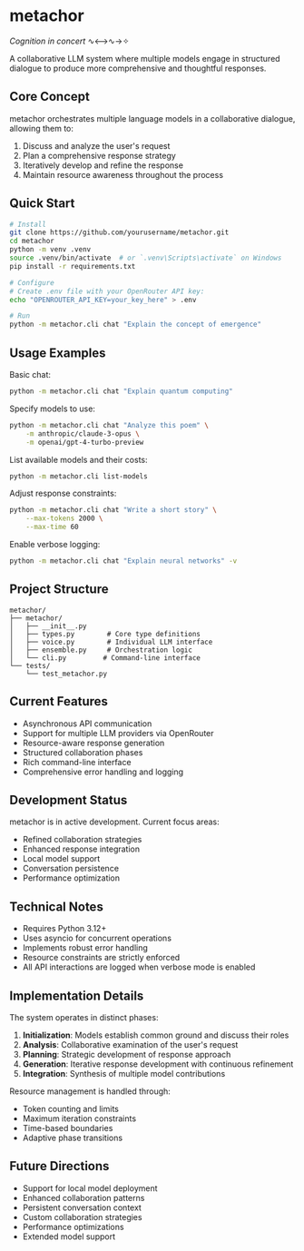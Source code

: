 # metachor
*Cognition in concert* ∿⟷∿→✧

A collaborative LLM system where multiple models engage in structured dialogue to produce more comprehensive and thoughtful responses.

## Core Concept
metachor orchestrates multiple language models in a collaborative dialogue, allowing them to:
1. Discuss and analyze the user's request
2. Plan a comprehensive response strategy
3. Iteratively develop and refine the response
4. Maintain resource awareness throughout the process

## Quick Start
```bash
# Install
git clone https://github.com/yourusername/metachor.git
cd metachor
python -m venv .venv
source .venv/bin/activate  # or `.venv\Scripts\activate` on Windows
pip install -r requirements.txt

# Configure
# Create .env file with your OpenRouter API key:
echo "OPENROUTER_API_KEY=your_key_here" > .env

# Run
python -m metachor.cli chat "Explain the concept of emergence"
```

## Usage Examples

Basic chat:
```bash
python -m metachor.cli chat "Explain quantum computing"
```

Specify models to use:
```bash
python -m metachor.cli chat "Analyze this poem" \
    -m anthropic/claude-3-opus \
    -m openai/gpt-4-turbo-preview
```

List available models and their costs:
```bash
python -m metachor.cli list-models
```

Adjust response constraints:
```bash
python -m metachor.cli chat "Write a short story" \
    --max-tokens 2000 \
    --max-time 60
```

Enable verbose logging:
```bash
python -m metachor.cli chat "Explain neural networks" -v
```

## Project Structure
```
metachor/
├── metachor/
│   ├── __init__.py
│   ├── types.py        # Core type definitions
│   ├── voice.py        # Individual LLM interface
│   ├── ensemble.py     # Orchestration logic
│   └── cli.py         # Command-line interface
└── tests/
    └── test_metachor.py
```

## Current Features
- Asynchronous API communication
- Support for multiple LLM providers via OpenRouter
- Resource-aware response generation
- Structured collaboration phases
- Rich command-line interface
- Comprehensive error handling and logging

## Development Status
metachor is in active development. Current focus areas:
- Refined collaboration strategies
- Enhanced response integration
- Local model support
- Conversation persistence
- Performance optimization

## Technical Notes
- Requires Python 3.12+
- Uses asyncio for concurrent operations
- Implements robust error handling
- Resource constraints are strictly enforced
- All API interactions are logged when verbose mode is enabled

## Implementation Details
The system operates in distinct phases:
1. **Initialization**: Models establish common ground and discuss their roles
2. **Analysis**: Collaborative examination of the user's request
3. **Planning**: Strategic development of response approach
4. **Generation**: Iterative response development with continuous refinement
5. **Integration**: Synthesis of multiple model contributions

Resource management is handled through:
- Token counting and limits
- Maximum iteration constraints
- Time-based boundaries
- Adaptive phase transitions

## Future Directions
- Support for local model deployment
- Enhanced collaboration patterns
- Persistent conversation context
- Custom collaboration strategies
- Performance optimizations
- Extended model support